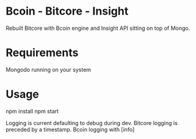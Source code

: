 # Bcoin - Bitcore - Insight
Rebuilt Bitcore with Bcoin engine and Insight API sitting on top of Mongo.

# Requirements
Mongodo running on your system

# Usage
npm install
npm start

Logging is current defaulting to debug during dev. Bitcore logging is preceded by a timestamp. Bcoin logging with [info]